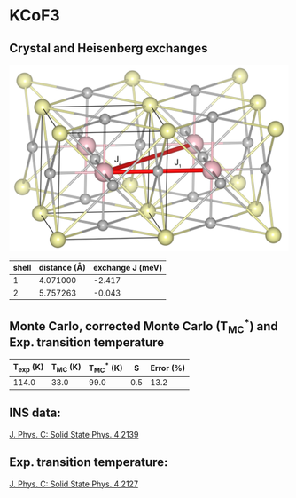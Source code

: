 # KCoF3

## Crystal and Heisenberg exchanges

![KCoF3 Structure](KCoF3.jpg)


| shell    | distance (A&#778;) | exchange J (meV) |
|----------|--------------|------------------|
| 1        | 4.071000     | -2.417           |
| 2        | 5.757263     | -0.043           |


## Monte Carlo, corrected Monte Carlo (T<sub>MC</sub><sup>*</sup>) and Exp. transition temperature

| T<sub>exp</sub> (K) | T<sub>MC</sub> (K) | T<sub>MC</sub><sup>*</sup> (K) | S   | Error (%) |
|----------------------|--------------------|--------------------------------|-----|-----------|
| 114.0                  | 33.0                 | 99.0                           | 0.5 | 13.2      |


## INS data:
[J. Phys. C: Solid State Phys. 4 2139](https://iopscience.iop.org/article/10.1088/0022-3719/4/14/028)


## Exp. transition temperature:
[J. Phys. C: Solid State Phys. 4 2127](https://iopscience.iop.org/article/10.1088/0022-3719/4/14/027)
